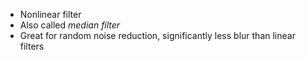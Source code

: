 - Nonlinear filter
- Also called _median filter_
- Great for random noise reduction, significantly less blur than linear filters
